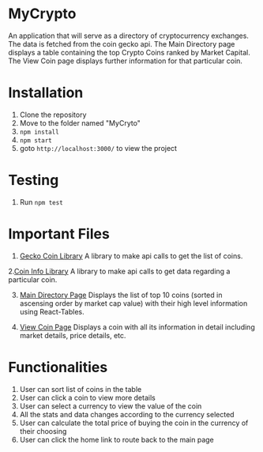 # MyCrypto

An application that will serve as a directory of cryptocurrency exchanges.
The data is fetched from the coin gecko api.
The Main Directory page displays a table containing the top Crypto Coins ranked by Market Capital.
The View Coin page displays further information for that particular coin.

# Installation

1. Clone the repository
2. Move to the folder named "MyCryto"
3. `npm install`
4. `npm start`
5. goto `http://localhost:3000/` to view the project

# Testing

1. Run `npm test`

# Important Files

1. [Gecko Coin Library](https://github.com/Misha-Mody/MyCrypto/blob/main/src/library/GeckoCoinLibrary.js)
   A library to make api calls to get the list of coins.

2.[Coin Info Library](https://github.com/Misha-Mody/MyCrypto/blob/main/src/library/CoinInfoLibrary.js)
A library to make api calls to get data regarding a particular coin.

3. [Main Directory Page](https://github.com/Misha-Mody/MyCrypto/blob/main/src/pages/MainDirectory.js)
   Displays the list of top 10 coins (sorted in ascensing order by market cap value) with their high level information using React-Tables.

4. [View Coin Page](https://github.com/Misha-Mody/MyCrypto/blob/main/src/pages/ViewCoin.js)
   Displays a coin with all its information in detail including market details, price details, etc.

# Functionalities

1. User can sort list of coins in the table
2. User can click a coin to view more details
3. User can select a currency to view the value of the coin
4. All the stats and data changes according to the currency selected
5. User can calculate the total price of buying the coin in the currency of their choosing
6. User can click the home link to route back to the main page
